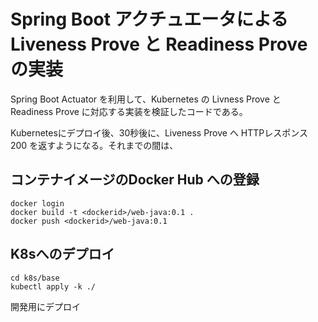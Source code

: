 # Spring Boot アクチュエータによる Liveness Prove と Readiness Prove の実装


Spring Boot Actuator を利用して、Kubernetes の Livness Prove と Readiness Prove に対応する実装を検証したコードである。

Kubernetesにデプロイ後、30秒後に、Liveness Prove へ HTTPレスポンス 200 を返すようになる。それまでの間は、



## コンテナイメージのDocker Hub への登録

~~~
docker login
docker build -t <dockerid>/web-java:0.1 .
docker push <dockerid>/web-java:0.1
~~~

## K8sへのデプロイ

~~~
cd k8s/base
kubectl apply -k ./
~~~

開発用にデプロイ

